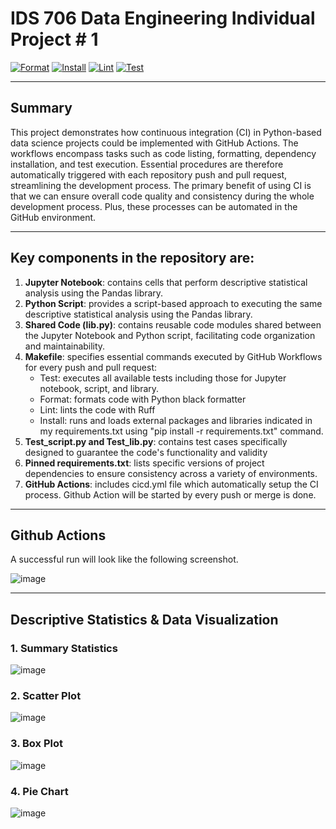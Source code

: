 # IDS 706 Data Engineering Individual Project # 1
[![Format](https://github.com/nogibjj/Individual_PJT_1/actions/workflows/format.yml/badge.svg)](https://github.com/nogibjj/Individual_PJT_1/actions/workflows/format.yml)
[![Install](https://github.com/nogibjj/Individual_PJT_1/actions/workflows/install.yml/badge.svg)](https://github.com/nogibjj/Individual_PJT_1/actions/workflows/install.yml)
[![Lint](https://github.com/nogibjj/Individual_PJT_1/actions/workflows/lint.yml/badge.svg)](https://github.com/nogibjj/Individual_PJT_1/actions/workflows/lint.yml)
[![Test](https://github.com/nogibjj/Individual_PJT_1/actions/workflows/test.yml/badge.svg)](https://github.com/nogibjj/Individual_PJT_1/actions/workflows/test.yml)

***
## Summary
This project demonstrates how continuous integration (CI) in Python-based data science projects could be implemented with GitHub Actions. The workflows encompass tasks such as code listing, formatting, dependency installation, and test execution. Essential procedures are therefore automatically triggered with each repository push and pull request, streamlining the development process. The primary benefit of using CI is that we can ensure overall code quality and consistency during the whole development process. Plus, these processes can be automated in the GitHub environment. 
***

## Key components in the repository are:

  1. **Jupyter Notebook**: contains cells that perform descriptive statistical analysis using the Pandas library. 
  2. **Python Script**: provides a script-based approach to executing the same descriptive statistical analysis using the Pandas library. 
  3. **Shared Code (lib.py)**: contains reusable code modules shared between the Jupyter Notebook and Python script, facilitating code organization and maintainability. 
  4. **Makefile**: specifies essential commands executed by GitHub Workflows for every push and pull request:
      * Test: executes all available tests including those for Jupyter notebook, script, and library.
      * Format: formats code with Python black formatter 
      * Lint: lints the code with Ruff  
      * Install: runs and loads external packages and libraries indicated in my requirements.txt using "pip install -r requirements.txt" command.  
  5. **Test_script.py and Test_lib.py**: contains test cases specifically designed to guarantee the code's functionality and validity 
  7. **Pinned requirements.txt**: lists specific versions of project dependencies to ensure consistency across a variety of environments.
  8. **GitHub Actions**: includes cicd.yml file which automatically setup the CI process. Github Action will be started by every push or merge is done.  
***

## Github Actions
A successful run will look like the following screenshot. 

![image](https://github.com/nogibjj/Individual_PJT_1/assets/141780408/0e8d0fc7-5ed6-4c4e-877c-7dbf5a0dff45)

*** 

## Descriptive Statistics & Data Visualization 
### 1. Summary Statistics 
![image](https://github.com/nogibjj/Individual_PJT_1/assets/141780408/cf132793-8d7e-48d3-a6ef-f4979ad96f1b)

### 2. Scatter Plot
![image](https://github.com/nogibjj/Individual_PJT_1/assets/141780408/70572614-9adb-47c6-8553-6f48d0f8d689)

### 3. Box Plot
![image](https://github.com/nogibjj/Individual_PJT_1/assets/141780408/250a502a-6927-454b-8753-616805805f79)

### 4. Pie Chart
![image](https://github.com/nogibjj/Individual_PJT_1/assets/141780408/255469a4-c425-4185-8b90-ce93d6e8bdd5)


